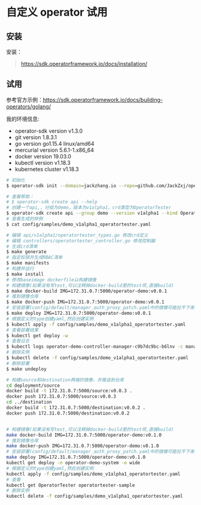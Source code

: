 # 自定义 operator 试用

## 安装

安装：

> https://sdk.operatorframework.io/docs/installation/

## 试用

参考官方示例：https://sdk.operatorframework.io/docs/building-operators/golang/

我的环境信息:

* operator-sdk version v1.3.0
* git version 1.8.3.1
* go version go1.15.4 linux/amd64
* mercurial version 5.6.1-1.x86_64
* docker version 19.03.0
* kubectl version v1.18.3
* kubernetes cluster v1.18.3

``` BASH
# 初始化
$ operator-sdk init --domain=jackzhang.io --repo=github.com/JackZxj/operator-demo

# 查看帮助：
# $ operator-sdk create api --help
# 创建一个api,，分组为demo，版本为v1alpha1，crd类型为OperatorTester
$ operator-sdk create api --group demo --version v1alpha1 --kind OperatorTester
# 查看生成的样例
$ cat config/samples/demo_v1alpha1_operatortester.yaml

# 编辑 api/v1alpha1/operatortester_types.go 修改crd定义
# 编辑 controllers/operatortester_controller.go 修改控制器
# 生成crd清单
$ make generate
# 指定权限并生成RBAC清单
$ make manifests
# 构建并运行
$ make install
# 修改baseimage dockerfile以构建镜像
# 构建镜像(如果没有写test,可以注释掉docker-build里的test项,直接build)
$ make docker-build IMG=172.31.0.7:5000/operator-demo:v0.0.1
# 推到镜像仓库
$ make docker-push IMG=172.31.0.7:5000/operator-demo:v0.0.1
# 安装部署(config/default/manager_auth_proxy_patch.yaml中的镜像可能拉不下来)
$ make deploy IMG=172.31.0.7:5000/operator-demo:v0.0.1
# 根据定义的type创建yaml,然后创建实例
$ kubectl apply -f config/samples/demo_v1alpha1_operatortester.yaml
# 查看部署结果
$ kubectl get deploy -w
# 查看日志
$ kubectl logs operator-demo-controller-manager-c9b7dc9bc-b6lnv -c manager --tail 30 -n operator-demo-system
# 删除实例
$ kubectl delete -f config/samples/demo_v1alpha1_operatortester.yaml
# 删除部署
$ make undeploy
```

```BASH
# 构建source和destination两端的镜像，并推送到仓库
cd deployment/source
docker build -t 172.31.0.7:5000/source:v0.0.3 .
docker push 172.31.0.7:5000/source:v0.0.3
cd ../destination
docker build -t 172.31.0.7:5000/destination:v0.0.2 .
docker push 172.31.0.7:5000/destination:v0.0.2


# 构建镜像(如果没有写test,可以注释掉docker-build里的test项,直接build)
make docker-build IMG=172.31.0.7:5000/operator-demo:v0.1.0
# 推到镜像仓库
make docker-push IMG=172.31.0.7:5000/operator-demo:v0.1.0
# 安装部署(config/default/manager_auth_proxy_patch.yaml中的镜像可能拉不下来)
make deploy IMG=172.31.0.7:5000/operator-demo:v0.1.0
kubectl get deploy -n operator-demo-system -o wide
# 根据定义的type创建yaml,然后创建实例
kubectl apply -f config/samples/demo_v1alpha1_operatortester.yaml
# 查看
kubectl get OperatorTester operatortester-sample
# 删除实例
kubectl delete -f config/samples/demo_v1alpha1_operatortester.yaml
```